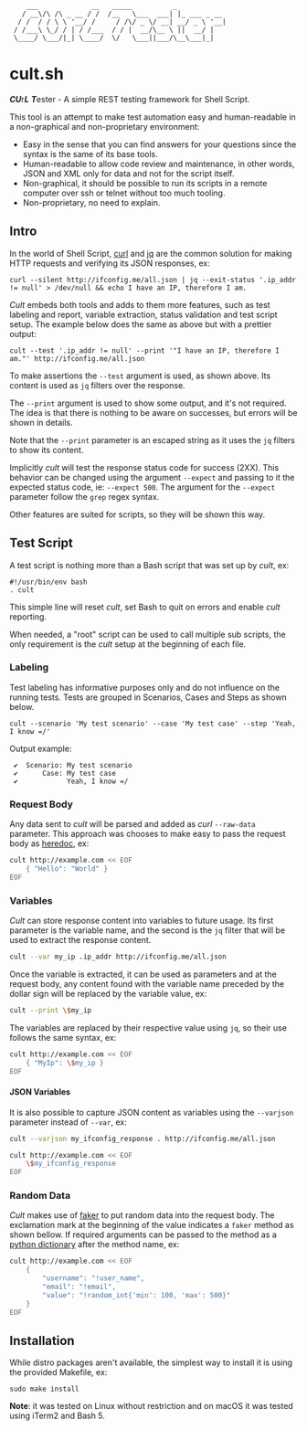 ```
    ___             __   _____          _
   / __\/\ /\ _ __ / /  /__   \___  ___| |_ ___ _ __
  / /  / / \ \ '__/ /     / /\/ _ \/ __| __/ _ \ '__|
 / /___\ \_/ / | / /___  / / |  __/\__ \ ||  __/ |
 \____/ \___/|_| \____/  \/   \___||___/\__\___|_|

```

# cult.sh

***CU***r***L*** ***T***ester - A simple REST testing framework for Shell Script.

This tool is an attempt to make test automation easy and human-readable in a non-graphical and non-proprietary
environment:

* Easy in the sense that you can find answers for your questions since the syntax is the same of its base tools.
* Human-readable to allow code review and maintenance, in other words, JSON and XML only for data and not for the script
  itself.
* Non-graphical, it should be possible to run its scripts in a remote computer over ssh or telnet without too much
  tooling.
* Non-proprietary, no need to explain.

## Intro

In the world of Shell Script, [curl](https://curl.se/) and [jq](https://stedolan.github.io/jq/)
are the common solution for making HTTP requests and verifying its JSON responses, ex:

```shell
curl --silent http://ifconfig.me/all.json | jq --exit-status '.ip_addr != null' > /dev/null && echo I have an IP, therefore I am.
```

*Cult* embeds both tools and adds to them more features, such as test labeling and report, variable extraction, status
validation and test script setup. The example below does the same as above but with a prettier output:

```shell
cult --test '.ip_addr != null' --print '"I have an IP, therefore I am."' http://ifconfig.me/all.json
```

To make assertions the `--test` argument is used, as shown above. Its content is used as `jq` filters over the response.

The `--print` argument is used to show some output, and it's not required. The idea is that there is nothing to be aware
on successes, but errors will be shown in details.

Note that the `--print` parameter is an escaped string as it uses the `jq` filters to show its content.

Implicitly *cult* will test the response status code for success (2XX). This behavior can be changed using the
argument `--expect` and passing to it the expected status code, ie: `--expect 500`. The argument for the `--expect`
parameter follow the `grep` regex syntax.

Other features are suited for scripts, so they will be shown this way.

## Test Script

A test script is nothing more than a Bash script that was set up by *cult*, ex:

```shell
#!/usr/bin/env bash
. cult
```

This simple line will reset *cult*, set Bash to quit on errors and enable *cult* reporting.

When needed, a "root" script can be used to call multiple sub scripts, the only requirement is the *cult* setup at the
beginning of each file.

### Labeling

Test labeling has informative purposes only and do not influence on the running tests. Tests are grouped in Scenarios,
Cases and Steps as shown below.

```shell
cult --scenario 'My test scenario' --case 'My test case' --step 'Yeah, I know =/'
```

Output example:

```
 ✔  Scenario: My test scenario
 ✔      Case: My test case
 ✔            Yeah, I know =/
```

### Request Body

Any data sent to *cult* will be parsed and added as *curl* `--raw-data` parameter. This approach was chooses to make
easy to pass the request body as [heredoc](https://tldp.org/LDP/abs/html/here-docs.html), ex:

```bash
cult http://example.com << EOF
    { "Hello": "World" }
EOF
```

### Variables

*Cult* can store response content into variables to future usage. Its first parameter is the variable name, and the
second is the `jq` filter that will be used to extract the response content.

```bash
cult --var my_ip .ip_addr http://ifconfig.me/all.json
```

Once the variable is extracted, it can be used as parameters and at the request body, any content found with the
variable name preceded by the dollar sign will be replaced by the variable value, ex:

```bash
cult --print \$my_ip
```

The variables are replaced by their respective value using `jq`, so their use follows the same syntax, ex:

```bash
cult http://example.com << EOF
    { "MyIp": \$my_ip }
EOF
```

#### JSON Variables
It is also possible to capture JSON content as variables using the `--varjson` parameter instead of `--var`, ex:

```bash
cult --varjson my_ifconfig_response . http://ifconfig.me/all.json

cult http://example.com << EOF
    \$my_ifconfig_response
EOF
```

### Random Data

*Cult* makes use of [faker](https://faker.readthedocs.io/en/master/index.html) to put random data into the request body.
The exclamation mark at the beginning of the value indicates a `faker` method as shown bellow. If required arguments can
be passed to the method as a [python dictionary](https://docs.python.org/3/tutorial/datastructures.html#dictionaries)
after the method name, ex:

```bash
cult http://example.com << EOF
    {
        "username": "!user_name",
        "email": "!email",
        "value": "!random_int{'min': 100, 'max': 500}"
    }
EOF
```

## Installation

While distro packages aren't available, the simplest way to install it is using the provided Makefile, ex:

```shell
sudo make install
```

**Note**: it was tested on Linux without restriction and on macOS it was tested using iTerm2 and Bash 5.

